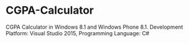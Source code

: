 # CGPA-Calculator
CGPA Calculator in Windows 8.1 and Windows Phone 8.1.
Development Platform: Visual Studio 2015, 
Programming Language: C#
